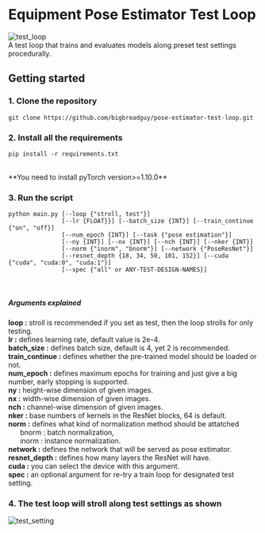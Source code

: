 # Equipment Pose Estimator Test Loop
 ![test_loop](https://user-images.githubusercontent.com/50568142/142012721-aae368d6-1160-437a-b190-01b6b9705fea.png)</br>
 A test loop that trains and evaluates models along preset test settings procedurally.</br>

## Getting started

### 1. Clone the repository
 ```
 git clone https://github.com/bigbreadguy/pose-estimator-test-loop.git
 ```

### 2. Install all the requirements
 ```
 pip install -r requirements.txt
 ```
 </br>
 **You need to install pyTorch version>=1.10.0**
 </br>

### 3. Run the script
 ```
 python main.py [--loop {"stroll, test"}]
                [--lr {FLOAT}}] [--batch_size {INT}] [--train_continue {"on", "off}]
                [--num_epoch {INT}] [--task {"pose estimation"}]
                [--ny {INT}] [--nx {INT}] [--nch {INT}] [--nker {INT}]
                [--norm {"inorm", "bnorm"}] [--network {"PoseResNet"}]
                [--resnet_depth {18, 34, 50, 101, 152}] [--cuda {"cuda", "cuda:0", "cuda:1"}]
                [--spec {"all" or ANY-TEST-DESIGN-NAMES}]
 ```
 </br>
 
##### Arguments explained
 **loop :** stroll is recommended if you set as test, then the loop strolls for only testing.</br>
 **lr :** defines learning rate, default value is 2e-4.</br>
 **batch_size :** defines batch size, default is 4, yet 2 is recommended.</br>
 **train_continue :** defines whether the pre-trained model should be loaded or not.</br>
 **num_epoch :** defines maximum epochs for training and just give a big number, early stopping is supported.</br>
 **ny :** height-wise dimension of given images.</br>
 **nx :** width-wise dimension of given images.</br>
 **nch :** channel-wise dimension of given images.</br>
 **nker :** base numbers of kernels in the ResNet blocks, 64 is default.</br>
 **norm :** defines what kind of normalization method should be attatched</br>
 &nbsp;&nbsp;&nbsp;&nbsp;&nbsp;&nbsp;bnorm : batch normalization,</br>
 &nbsp;&nbsp;&nbsp;&nbsp;&nbsp;&nbsp;inorm : instance normalization.</br>
 **network :** defines the network that will be served as pose estimator.</br>
 **resnet_depth :** defines how many layers the ResNet will have.</br>
 **cuda :** you can select the device with this argument.</br>
 **spec :** an optional argument for re-try a train loop for designated test setting.</br>

### 4. The test loop will stroll along test settings as shown
 ![test_setting](https://user-images.githubusercontent.com/50568142/142012733-42e9cf32-2f75-43d1-92dc-e85a53b1a63c.png)
